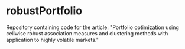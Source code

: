 # robustPortfolio
Repository containing code for the article: "Portfolio optimization using cellwise robust association measures and clustering methods with application to highly volatile markets."
